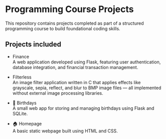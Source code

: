 # Programming Course Projects

This repository contains projects completed as part of a structured programming course to build foundational coding skills.

## Projects included

- Finance  
  A web application developed using Flask, featuring user authentication, database integration, and financial transaction management.

- Filterless  
   An image filter application written in C that applies effects like grayscale, sepia, reflect, and blur to BMP image files — all implemented without external image processing libraries.

- 📅 Birthdays    
   A small web app for storing and managing birthdays using Flask and SQLite.

- 🏠 Homepage      
   A basic static webpage built using HTML and CSS.  

<!-- More projects will be added soon -->
